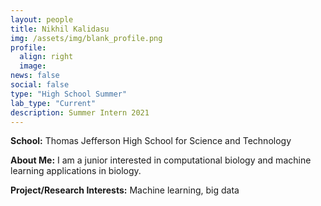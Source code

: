 ```yaml
---
layout: people
title: Nikhil Kalidasu
img: /assets/img/blank_profile.png
profile:
  align: right
  image:
news: false
social: false
type: "High School Summer"
lab_type: "Current"
description: Summer Intern 2021
---
```


**School:** Thomas Jefferson High School for Science and Technology

**About Me:**
I am a junior interested in computational biology and machine learning applications in biology.

**Project/Research Interests:**
Machine learning, big data
